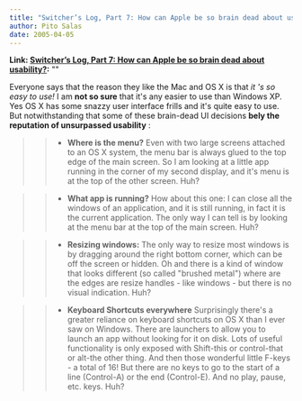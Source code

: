 ```yaml
---
title: "Switcher’s Log, Part 7: How can Apple be so brain dead about usability?"
author: Pito Salas
date: 2005-04-05
---
```


**Link: [Switcher’s Log, Part 7: How can Apple be so brain dead about usability?](None):** ""

Everyone says that the reason they like the Mac and OS X is that _it 's so
easy to use!_ I am **not so sure** that it's any easier to use than Windows
XP. Yes OS X has some snazzy user interface frills and it's quite easy to use.
But notwithstanding that some of these brain-dead UI decisions **bely the
reputation of unsurpassed usability** :

>>

>>   * **Where is the menu?** Even with two large screens attached to an OS X
system, the menu bar is always glued to the top edge of the main screen. So I
am looking at a little app running in the corner of my second display, and
it's menu is at the top of the other screen. Huh?

>>   * **What app is running?** How about this one: I can close all the
windows of an application, and it is still running, in fact it is the current
application. The only way I can tell is by looking at the menu bar at the top
of the main screen. Huh?

>>   * **Resizing windows:** The only way to resize most windows is by
dragging around the right bottom corner, which can be off the screen or
hidden. Oh and there is a kind of window that looks different (so called
"brushed metal") where are the edges are resize handles - like windows - but
there is no visual indication. Huh?

>>   * **Keyboard Shortcuts everywhere** Surprisingly there's a greater
reliance on keyboard shortcuts on OS X than I ever saw on Windows. There are
launchers to allow you to launch an app without looking for it on disk. Lots
of useful functionality is only exposed with Shift-this or control-that or
alt-the other thing. And then those wonderful little F-keys - a total of 16!
But there are no keys to go to the start of a line (Control-A) or the end
(Control-E). And no play, pause, etc. keys. Huh?


